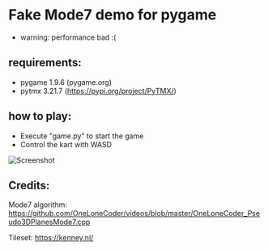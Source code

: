 # Fake Mode7 demo for pygame
* warning: performance bad :(

## requirements: 
* pygame 1.9.6 (pygame.org)
* pytmx 3.21.7 (https://pypi.org/project/PyTMX/)

## how to play:
* Execute "game.py" to start the game
* Control the kart with WASD

![Screenshot](https://i.imgur.com/xZhEtu7.png "Screenshot1")


## Credits: 
Mode7 algorithm:
https://github.com/OneLoneCoder/videos/blob/master/OneLoneCoder_Pseudo3DPlanesMode7.cpp

Tileset: 
https://kenney.nl/
